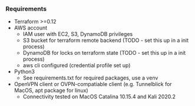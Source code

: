 
### Requirements
* Terraform >=0.12
* AWS account
  * IAM user with EC2, S3, DynamoDB privileges
  * S3 bucket for terraform remote backend (TODO - set this up in a init process)
  * DynamoDB for locks on terraform state (TODO - set this up in a init process)
  * aws cli configured (credential profile set up)
* Python3
  * See requirements.txt for required packages, use a venv
* OpenVPN client or OVPN-compatiable client (e.g. Tunnelblick for MacOS, apt package for linux)
  * Connectivity tested on MacOS Catalina 10.15.4 and Kali 2020.2

